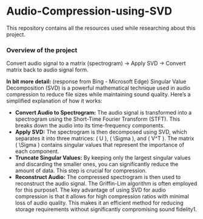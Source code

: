 # Audio-Compression-using-SVD

This repository contains all the resources used while researching about this project.

### Overview of the project
Convert audio signal to a matrix (spectrogram) &rarr; Apply SVD &rarr; Convert matrix back to audio signal form.

**In bit more detail:**
(response from Bing - Microsoft Edge)
Singular Value Decomposition (SVD) is a powerful mathematical technique used in audio compression to reduce file sizes while maintaining sound quality. Here’s a simplified explanation of how it works:
- **Convert Audio to Spectrogram:** The audio signal is transformed into a spectrogram using the Short-Time Fourier Transform (STFT). This breaks down the audio into its time-frequency components.
- **Apply SVD:** The spectrogram is then decomposed using SVD, which separates it into three matrices: ( U ), ( \Sigma ), and ( V^T ). The matrix ( \Sigma ) contains singular values that represent the importance of each component.
- **Truncate Singular Values:** By keeping only the largest singular values and discarding the smaller ones, you can significantly reduce the amount of data. This step is crucial for compression.
- **Reconstruct Audio:** The compressed spectrogram is then used to reconstruct the audio signal. The Griffin-Lim algorithm is often employed for this purpose1.
The key advantage of using SVD for audio compression is that it allows for high compression ratios with minimal loss of audio quality. This makes it an efficient method for reducing storage requirements without significantly compromising sound fidelity1.
